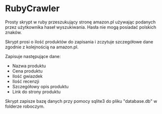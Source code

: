 # RubyCrawler

Prosty skrypt w ruby przeszukujący stronę amazon.pl używając podanych przez użytkownika haseł wyszukiwania.
Hasła nie mogą posiadać polskich znaków.

Skrypt prosi o ilość produktów do zapisania i zczytuje szczegółowe dane zgodnie z kolejnością na amazon.pl.

Zapisuje następujące dane:
- Nazwa produktu
- Cena produktu
- Ilość gwiazdek
- Ilość recenzji
- Szczegółowy opis produktu
- Link do strony produktu

Skrypt zapisze bazę danych przy pomocy sqlite3 do pliku "database.db" w folderze roboczym.
